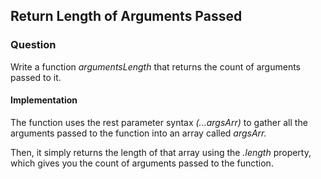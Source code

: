 ## Return Length of Arguments Passed

### Question

Write a function *argumentsLength* that returns the count of arguments passed to it.

#### Implementation

The function uses the rest parameter syntax *(...argsArr)* to gather all the arguments passed to the function into an array called *argsArr.* 

Then, it simply returns the length of that array using the *.length* property, which gives you the count of arguments passed to the function.